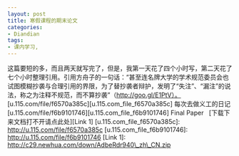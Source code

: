 ```yaml
---
layout: post
title: 寒假课程的期末论文
categories:
- Diandian
tags:
- 课内学习, 
---
```

这篇要短的多，而且两天就写完了，但是，我第一天花了四个小时写，第二天花了七个小时整理引用。引用方舟子的一句话：“甚至连名牌大学的学术规范委员会也试图模糊抄袭与合理引用的界限，为了替抄袭者辩护，发明了“失注”、“漏注”的说法，称之为注释不规范，而不算抄袭”（http://goo.gl/E1PtV）。   \[u.115.com/file/f6570a385c\]\[u.115.com\_file\_f6570a385c\] 每次去做义工的日记 \[u.115.com/file/f6b9101746\]\[u.115.com\_file\_f6b9101746\] Final Paper   \[下载下来文档打不开请点此处\]\[Link 1\] \[u.115.com\_file\_f6570a385c\]: http://u.115.com/file/f6570a385c \[u.115.com\_file\_f6b9101746\]: http://u.115.com/file/f6b9101746 \[Link 1\]: http://c29.newhua.com/down/AdbeRdr940\_zh\_CN.zip
